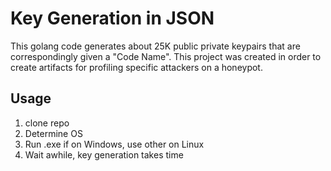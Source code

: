 # Key Generation in JSON
This golang code generates about 25K public private keypairs that are correspondingly given a "Code Name".  This project was created in order to create artifacts for profiling specific attackers on a honeypot.

## Usage
1. clone repo
2. Determine OS
3. Run .exe if on Windows, use other on Linux 
4. Wait awhile, key generation takes time

